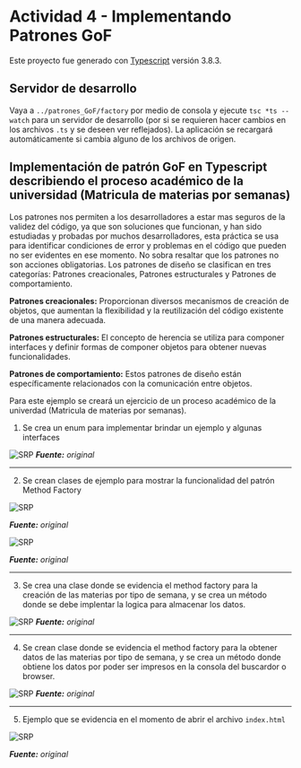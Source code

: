 # Actividad 4 - Implementando Patrones GoF

Este proyecto fue generado con [Typescript](https://www.typescriptlang.org/) versión 3.8.3.

## Servidor de desarrollo

Vaya a `../patrones_GoF/factory` por medio de consola y ejecute `tsc *ts --watch` para un servidor de desarrollo (por si se requieren hacer cambios en los archivos `.ts` y se deseen ver reflejados). La aplicación se recargará automáticamente si cambia alguno de los archivos de origen.

## Implementación de patrón GoF en Typescript describiendo el proceso académico de la universidad (Matricula de materias por semanas)

Los patrones nos permiten a los desarrolladores a estar mas seguros de la validez del código, ya
que son soluciones que funcionan, y han sido estudiadas y probadas por muchos desarrolladores,
esta práctica se usa para identificar condiciones de error y problemas en el código que pueden no
ser evidentes en ese momento. No sobra resaltar que los patrones no son acciones obligatorias.
Los patrones de diseño se clasifican en tres categorías: Patrones creacionales, Patrones
estructurales y Patrones de comportamiento.

**Patrones creacionales:** Proporcionan diversos mecanismos de creación de objetos, que
aumentan la flexibilidad y la reutilización del código existente de una manera adecuada.

**Patrones estructurales:** El concepto de herencia se utiliza para componer interfaces y definir
formas de componer objetos para obtener nuevas funcionalidades.

**Patrones de comportamiento:** Estos patrones de diseño están específicamente relacionados con
la comunicación entre objetos.

Para este ejemplo se creará un ejercicio de un proceso académico de la univerdad (Matricula de materias por semanas).


1. Se crea un enum para implementar brindar un ejemplo y algunas interfaces

![SRP](./assets/img/image_1.png)
***Fuente:** original*
___

2. Se crean clases de ejemplo para mostrar la funcionalidad del patrón Method Factory

![SRP](./assets/img/image_2.png)

***Fuente:** original*

![SRP](./assets/img/image_3.png)

***Fuente:** original*
___

3. Se crea una clase donde se evidencia el method factory para la creación de las materias por tipo de semana, y se crea un método donde se debe implentar la logica para almacenar los datos.

![SRP](./assets/img/image_4.png)
***Fuente:** original*
___

4. Se crean clase donde se evidencia el method factory para la obtener datos de las materias por tipo de semana, y se crea un método donde obtiene los datos por poder ser impresos en la consola del buscardor o browser.

![SRP](./assets/img/image_5.png)
***Fuente:** original*
___

5. Ejemplo que se evidencia en el momento de abrir el archivo `index.html`

![SRP](./assets/img/factory.png)

***Fuente:** original*
